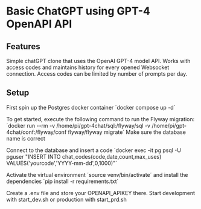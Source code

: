 # Basic ChatGPT using GPT-4 OpenAPI API

## Features
Simple chatGPT clone that uses the OpenAI GPT-4 model API. Works with access codes and maintains history for every opened Websocket connection. Access codes can be limited by number of prompts per day.

## Setup

First spin up the Postgres docker container
´docker compose up -d´

To get started, execute the following command to run the Flyway migration:
´docker run --rm -v /home/pi/gpt-4chat/sql:/flyway/sql -v /home/pi/gpt-4chat/conf:/flyway/conf flyway/flyway migrate´
Make sure the database name is correct

Connect to the database and insert a code
´docker exec -it pg psql -U pguser "INSERT INTO chat_codes(code,date,count,max_uses) VALUES('yourcode','YYYY-mm-dd',0,1000)"´

Activate the virtual environment
´source venv/bin/activate´
and install the dependencies
´pip install -r requirements.txt´

Create a .env file and store your OPENAPI_APIKEY there.
Start development with start_dev.sh or production with start_prd.sh
